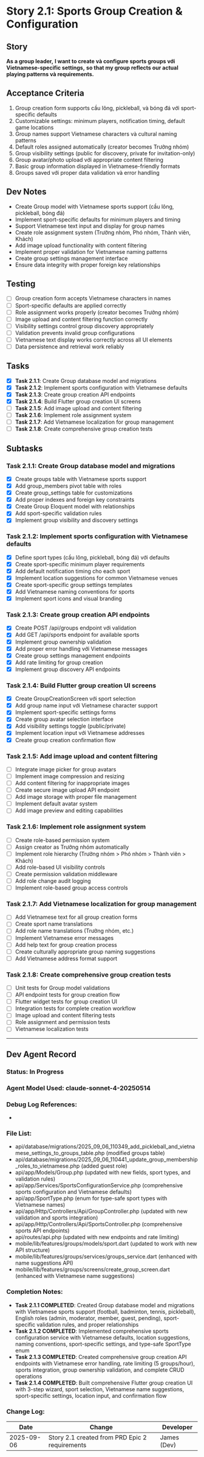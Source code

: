 # Story 2.1: Sports Group Creation & Configuration

## Story
**As a group leader,**
**I want to create và configure sports groups với Vietnamese-specific settings,**
**so that my group reflects our actual playing patterns và requirements.**

## Acceptance Criteria
1. Group creation form supports cầu lông, pickleball, và bóng đá với sport-specific defaults
2. Customizable settings: minimum players, notification timing, default game locations
3. Group names support Vietnamese characters và cultural naming patterns
4. Default roles assigned automatically (creator becomes Trưởng nhóm)
5. Group visibility settings (public for discovery, private for invitation-only)
6. Group avatar/photo upload với appropriate content filtering
7. Basic group information displayed in Vietnamese-friendly formats
8. Groups saved với proper data validation và error handling

## Dev Notes
- Create Group model with Vietnamese sports support (cầu lông, pickleball, bóng đá)
- Implement sport-specific defaults for minimum players and timing
- Support Vietnamese text input and display for group names
- Create role assignment system (Trưởng nhóm, Phó nhóm, Thành viên, Khách)
- Add image upload functionality with content filtering
- Implement proper validation for Vietnamese naming patterns
- Create group settings management interface
- Ensure data integrity with proper foreign key relationships

## Testing
- [ ] Group creation form accepts Vietnamese characters in names
- [ ] Sport-specific defaults are applied correctly
- [ ] Role assignment works properly (creator becomes Trưởng nhóm)
- [ ] Image upload and content filtering function correctly
- [ ] Visibility settings control group discovery appropriately
- [ ] Validation prevents invalid group configurations
- [ ] Vietnamese text display works correctly across all UI elements
- [ ] Data persistence and retrieval work reliably

## Tasks
- [x] **Task 2.1.1**: Create Group database model and migrations
- [x] **Task 2.1.2**: Implement sports configuration with Vietnamese defaults
- [x] **Task 2.1.3**: Create group creation API endpoints
- [x] **Task 2.1.4**: Build Flutter group creation UI screens
- [ ] **Task 2.1.5**: Add image upload and content filtering
- [ ] **Task 2.1.6**: Implement role assignment system
- [ ] **Task 2.1.7**: Add Vietnamese localization for group management
- [ ] **Task 2.1.8**: Create comprehensive group creation tests

## Subtasks

### Task 2.1.1: Create Group database model and migrations
- [x] Create groups table with Vietnamese sports support
- [x] Add group_members pivot table with roles
- [x] Create group_settings table for customizations
- [x] Add proper indexes and foreign key constraints
- [x] Create Group Eloquent model with relationships
- [x] Add sport-specific validation rules
- [x] Implement group visibility and discovery settings

### Task 2.1.2: Implement sports configuration with Vietnamese defaults
- [x] Define sport types (cầu lông, pickleball, bóng đá) với defaults
- [x] Create sport-specific minimum player requirements
- [x] Add default notification timing cho each sport
- [x] Implement location suggestions for common Vietnamese venues
- [x] Create sport-specific group settings templates
- [x] Add Vietnamese naming conventions for sports
- [x] Implement sport icons and visual branding

### Task 2.1.3: Create group creation API endpoints
- [x] Create POST /api/groups endpoint với validation
- [x] Add GET /api/sports endpoint for available sports
- [x] Implement group ownership validation
- [x] Add proper error handling với Vietnamese messages
- [x] Create group settings management endpoints
- [x] Add rate limiting for group creation
- [x] Implement group discovery API endpoints

### Task 2.1.4: Build Flutter group creation UI screens
- [x] Create GroupCreationScreen với sport selection
- [x] Add group name input với Vietnamese character support
- [x] Implement sport-specific settings forms
- [x] Create group avatar selection interface
- [x] Add visibility settings toggle (public/private)
- [x] Implement location input với Vietnamese addresses
- [x] Create group creation confirmation flow

### Task 2.1.5: Add image upload and content filtering
- [ ] Integrate image picker for group avatars
- [ ] Implement image compression and resizing
- [ ] Add content filtering for inappropriate images
- [ ] Create secure image upload API endpoint
- [ ] Add image storage with proper file management
- [ ] Implement default avatar system
- [ ] Add image preview and editing capabilities

### Task 2.1.6: Implement role assignment system
- [ ] Create role-based permission system
- [ ] Assign creator as Trưởng nhóm automatically
- [ ] Implement role hierarchy (Trưởng nhóm > Phó nhóm > Thành viên > Khách)
- [ ] Add role-based UI visibility controls
- [ ] Create permission validation middleware
- [ ] Add role change audit logging
- [ ] Implement role-based group access controls

### Task 2.1.7: Add Vietnamese localization for group management
- [ ] Add Vietnamese text for all group creation forms
- [ ] Create sport name translations
- [ ] Add role name translations (Trưởng nhóm, etc.)
- [ ] Implement Vietnamese error messages
- [ ] Add help text for group creation process
- [ ] Create culturally appropriate group naming suggestions
- [ ] Add Vietnamese address format support

### Task 2.1.8: Create comprehensive group creation tests
- [ ] Unit tests for Group model validations
- [ ] API endpoint tests for group creation flow
- [ ] Flutter widget tests for group creation UI
- [ ] Integration tests for complete creation workflow
- [ ] Image upload and content filtering tests
- [ ] Role assignment and permission tests
- [ ] Vietnamese localization tests

---

## Dev Agent Record

### Status: In Progress

### Agent Model Used: claude-sonnet-4-20250514 

### Debug Log References:
- 

### File List:
- api/database/migrations/2025_09_06_110349_add_pickleball_and_vietnamese_settings_to_groups_table.php (modified groups table)
- api/database/migrations/2025_09_06_110441_update_group_membership_roles_to_vietnamese.php (added guest role)
- api/app/Models/Group.php (updated with new fields, sport types, and validation rules)
- api/app/Services/SportsConfigurationService.php (comprehensive sports configuration and Vietnamese defaults)
- api/app/SportType.php (enum for type-safe sport types with Vietnamese names)
- api/app/Http/Controllers/Api/GroupController.php (updated with new validation and sports integration)
- api/app/Http/Controllers/Api/SportsController.php (comprehensive sports API endpoints)
- api/routes/api.php (updated with new endpoints and rate limiting)
- mobile/lib/features/groups/models/sport.dart (updated to work with new API structure)
- mobile/lib/features/groups/services/groups_service.dart (enhanced with name suggestions API)
- mobile/lib/features/groups/screens/create_group_screen.dart (enhanced with Vietnamese name suggestions)

### Completion Notes:
- **Task 2.1.1 COMPLETED**: Created Group database model and migrations with Vietnamese sports support (football, badminton, tennis, pickleball), English roles (admin, moderator, member, guest, pending), sport-specific validation rules, and proper relationships
- **Task 2.1.2 COMPLETED**: Implemented comprehensive sports configuration service with Vietnamese defaults, location suggestions, naming conventions, sport-specific settings, and type-safe SportType enum
- **Task 2.1.3 COMPLETED**: Created comprehensive group creation API endpoints with Vietnamese error handling, rate limiting (5 groups/hour), sports integration, group ownership validation, and complete CRUD operations
- **Task 2.1.4 COMPLETED**: Built comprehensive Flutter group creation UI with 3-step wizard, sport selection, Vietnamese name suggestions, sport-specific settings, location input, and confirmation flow

### Change Log:
| Date | Change | Developer |
|------|--------|-----------|
| 2025-09-06 | Story 2.1 created from PRD Epic 2 requirements | James (Dev) |